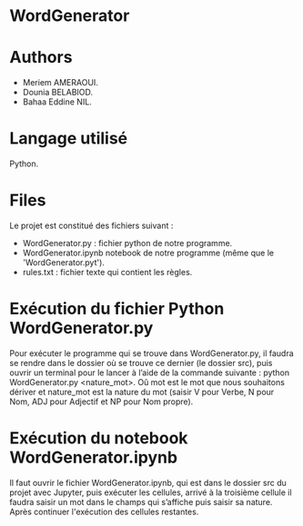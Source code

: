 # WordGenerator 

# Authors
* Meriem AMERAOUI.
* Dounia BELABIOD.
* Bahaa Eddine NIL.

# Langage utilisé
Python.

# Files
Le projet est constitué des fichiers suivant :
* WordGenerator.py : fichier python de notre programme.
* WordGenerator.ipynb notebook de notre programme (même que le 'WordGenerator.pyt').
* rules.txt : fichier texte qui contient les règles.

# Exécution du fichier Python WordGenerator.py 
Pour exécuter le programme qui se trouve dans WordGenerator.py, il faudra se rendre dans le dossier où se trouve ce dernier (le dossier src), puis ouvrir un terminal pour le lancer à l’aide de la commande suivante : python WordGenerator.py <mot> <nature_mot>. Oû mot est le mot que nous souhaitons dériver et nature_mot est la nature du mot (saisir V pour Verbe, N pour Nom, ADJ pour Adjectif et NP pour Nom propre).

# Exécution du notebook WordGenerator.ipynb
Il faut ouvrir le fichier WordGenerator.ipynb, qui est dans le dossier src du projet avec Jupyter, puis exécuter les cellules, arrivé à la troisième cellule il faudra saisir un mot dans le champs qui s’affiche puis saisir sa nature. Après continuer l'exécution des cellules restantes.
